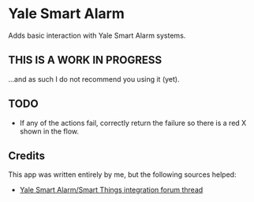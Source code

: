 # Yale Smart Alarm

Adds basic interaction with Yale Smart Alarm systems.

## THIS IS A WORK IN PROGRESS
...and as such I do not recommend you using it (yet).

## TODO
* If any of the actions fail, correctly return the failure so there is a red X shown in the flow.

## Credits
This app was written entirely by me, but the following sources helped:
* [Yale Smart Alarm/Smart Things integration forum thread](https://community.smartthings.com/t/yale-smartphone-alarm-system-integration/51957/6)